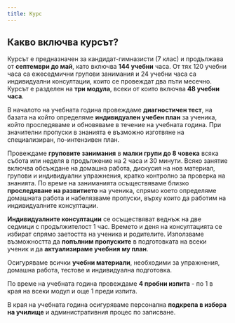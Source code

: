 ```yaml
---
title: Курс
---
```


## Какво включва курсът?

Курсът е предназначен за кандидат-гимназисти (7 клас) и продължава от **септември до май**, като включва **144 учебни** часа. От тях 120 учебни часа са ежеседмични групови занимания и 24 учебни часа са индивидуални консултации, които се провеждат два пъти месечно. Курсът е разделен на **три модула**, всеки от които включва **48 учебни часа**.

В началото на учебната година провеждаме **диагностичен тест**, на базата на който определяме **индивидуален учебен план** за ученика, който проследяваме и обновяваме в течение на учебната година. При значителни пропуски в знанията е възможно изготвяне на специализиран, по-интензивен план.

Провеждаме **груповите занимания** в **малки групи до 8 човека** всяка събота или неделя в продължение на 2 часа и 30 минути. Всяко занятие включва обсъждане на домашна работа, дискусия на нов материал, групови и индивидуални упражнения, кратко контролно за проверка на знанията. По време на заниманията осъществяваме близко **проследяване на развитието** на ученика, спрямо което определяме домашната работа и набелязваме пропуски, върху които да работим на индивидуалните консултации.

**Индивидуалните консултации** се осъществяват веднъж на две седмици с продължителост 1 час. Времето и деня на консултацията се избират спрямо заетостта на ученика и родителите. Използваме възможността да **попълним пропуските** в подготовката на всеки ученик и да **актуализираме учебния му план**.

Осигуряваме всички **учебни материали**, необходими за упражнения, домашна работа, тестове и индивидуална подготовка.

По време на учебната година провеждаме **4 пробни изпита** - по 1 в края на всеки модул и още 1 преди изпита.

В края на учебната година осигуряваме персонална **подкрепа в избора на училище** и административния процес по записване.
